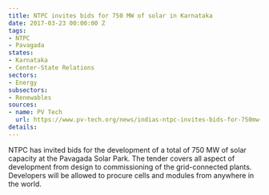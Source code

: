 ```yaml
---
title: NTPC invites bids for 750 MW of solar in Karnataka
date: 2017-03-23 00:00:00 Z
tags:
- NTPC
- Pavagada
states:
- Karnataka
- Center-State Relations
sectors:
- Energy
subsectors:
- Renewables
sources:
- name: PV Tech
  url: https://www.pv-tech.org/news/indias-ntpc-invites-bids-for-750mw-of-solar-in-karnataka
details: 
---
```


NTPC has invited bids for the development of a total of 750 MW of solar capacity at the Pavagada Solar Park. The tender covers all aspect of development from design to commissioning of the grid-connected plants. Developers will be allowed to procure cells and modules from anywhere in the world.

